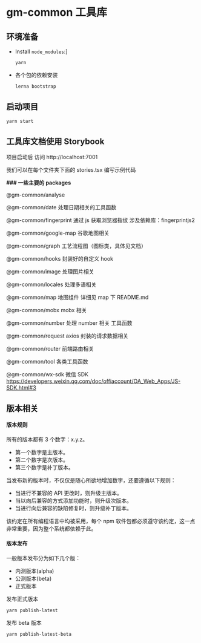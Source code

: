 # gm-common 工具库

## 环境准备

- Install `node_modules`:]

  ```bash
  yarn
  ```

- 各个包的依赖安装

  ```bash
  lerna bootstrap
  ```

## 启动项目

```bash
yarn start
```

## 工具库文档使用 Storybook

项目启动后 访问 http://localhost:7001

我们可以在每个文件夹下面的 stories.tsx 编写示例代码

**### 一些主要的 packages**

@gm-common/analyse

@gm-common/date 处理日期相关的工具函数

@gm-common/fingerprint 通过 js 获取浏览器指纹 涉及依赖库：fingerprintjs2

@gm-common/google-map 谷歌地图相关

@gm-common/graph 工艺流程图（图标类，具体见文档）

@gm-common/hooks 封装好的自定义 hook

@gm-common/image 处理图片相关

@gm-common/locales 处理多语相关

@gm-common/map 地图组件 详细见 map 下 README.md

@gm-common/mobx mobx 相关

@gm-common/number 处理 number 相关 工具函数

@gm-common/request axios 封装的请求数据相关

@gm-common/router 前端路由相关

@gm-common/tool 各类工具函数

@gm-common/wx-sdk 微信 SDK https://developers.weixin.qq.com/doc/offiaccount/OA_Web_Apps/JS-SDK.html#3

## 版本相关

#### 版本规则

所有的版本都有 3 个数字：x.y.z。

- 第一个数字是主版本。
- 第二个数字是次版本。
- 第三个数字是补丁版本。

当发布新的版本时，不仅仅是随心所欲地增加数字，还要遵循以下规则：

- 当进行不兼容的 API 更改时，则升级主版本。
- 当以向后兼容的方式添加功能时，则升级次版本。
- 当进行向后兼容的缺陷修复时，则升级补丁版本。

该约定在所有编程语言中均被采用，每个 npm 软件包都必须遵守该约定，这一点非常重要，因为整个系统都依赖于此。

#### 版本发布

一般版本发布分为如下几个版：

- 内测版本(alpha)
- 公测版本(beta)
- 正式版本

发布正式版本

```bash
yarn publish-latest
```

发布 beta 版本

```bash
yarn publish-latest-beta
```
